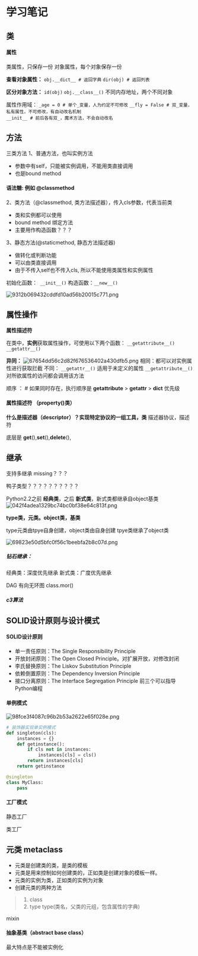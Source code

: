 # 学习笔记

## 类
#### 属性

类属性，只保存一份
对象属性，每个对象保存一份


**查看对象属性：**
`obj.__dict__ # 返回字典`
`dir(obj) # 返回列表`

**区分对象方法：**
`id(obj)`
`obj.__class__()`
不同内存地址，两个不同对象


属性作用域：
`_age = 0 # 单个_变量，人为约定不可修改`
`__fly = False # 双_变量，私有属性，不可修改，有自动改名机制`  
`__init__ # 前后各有双_，魔术方法，不会自动改名`


## 方法
三类方法
1、普通方法，也叫实例方法
* 参数中有self，只能被实例调用，不能用类直接调用
* 也是bound method

#### 语法糖: 例如 @classmethod
2、类方法（@classmethod, 类方法描述器），传入cls参数，代表当前类
* 类和实例都可以使用
* bound method 绑定方法
* 主要用作构造函数？？？

3、静态方法(@staticmethod, 静态方法描述器)
* 做转化或判断功能
* 可以由类直接调用
* 由于不传入self也不传入cls, 所以不能使用类属性和实例属性


初始化函数：` __init__()`
构造函数：`__new__() `



![9312b069432cddfd10ad56b20015c771.png](evernotecid://F481C5C1-AA36-4BAD-9D1F-5C9D27099F65/appyinxiangcom/7433901/ENResource/p409)
## 属性操作
**属性描述符**

在类中，**实例**获取属性操作，可使用以下两个函数：
`__getattribute__()`
`__getattr__()`

**异同：**
![67654dd56c2d82f676536402a430dfb5.png](evernotecid://F481C5C1-AA36-4BAD-9D1F-5C9D27099F65/appyinxiangcom/7433901/ENResource/p410)
相同：都可以对实例属性进行获取拦截
不同：
`__getattr__()` 适用于未定义的属性
`__getattribute__()` 对所欲属性的访问都会调用该方法



顺序 ： # 如果同时存在，执行顺序是 __getattribute__ > __getattr__ > __dict__
优先级

#### 属性描述符 （property()类）
**什么是描述器（descriptor）？实现特定协议的一组工具，类**
描述器协议，描述符


底层是 __get__(),__set__(),__delete__(),



## 继承

支持多继承 missing？？？

鸭子类型？？？？？？？？？？

Python2.2之前 **经典类**，之后 **新式类**，新式类都继承自object基类
![042f4adea1329bc74bc0bf38e64c813f.png](evernotecid://F481C5C1-AA36-4BAD-9D1F-5C9D27099F65/appyinxiangcom/7433901/ENResource/p411)

**type类，元类。object类，基类**

type元类由tpye自身创建，object类由自身创建
tpye类继承了object类

![69823e50d5bfc0f56c1beebfa2b8c07d.png](evernotecid://F481C5C1-AA36-4BAD-9D1F-5C9D27099F65/appyinxiangcom/7433901/ENResource/p412)



##### 钻石继承：
经典类：深度优先继承
新式类：广度优先继承

DAG 有向无环图
class.mor()

##### c3算法

## SOLID设计原则与设计模式

#### SOLID设计原则
* 单一责任原则：The Single Responsibility Principle
* 开放封闭原则：The Open Closed Principle。对扩展开放，对修改封闭
* 李氏替换原则：The Liskov Substitution Principle
* 依赖倒置原则：The Dependency Inversion Principle
* 接口分离原则：The Interface Segregation Principle
前三个可以指导Python编程

#### 单例模式
![98fce3f4087c96b2b53a2622e65f028e.png](evernotecid://F481C5C1-AA36-4BAD-9D1F-5C9D27099F65/appyinxiangcom/7433901/ENResource/p413)

```Python
# 装饰器实现单实例模式
def singleton(cls):
    instances = {}
    def getinstance():
        if cls not in instances:
            instances[cls] = cls()
        return instances[cls]
    return getinstance

@singleton 
class MyClass:
    pass
```


#### 工厂模式

静态工厂

类工厂

## 元类 metaclass

* 元类是创建类的类，是类的模板
* 元类是用来控制如何创建类的，正如类是创建对象的模板一样。
* 元类的实例为类，正如类的实例为对象
* 创建元类的两种方法
> 1. class
> 2. type
 type(类名，父类的元组，包含属性的字典)
 
 mixin
 
 #### 抽象基类（abstract base class）
 最大特点是不能被实例化 

